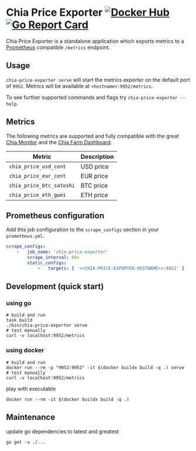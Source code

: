 # Chia Price Exporter [![Docker Hub](https://img.shields.io/docker/v/cryptastic/chia-price-exporter?label=Docker%20Hub)](https://hub.docker.com/r/cryptastic/chia-price-exporter/tags) [![Go Report Card](https://goreportcard.com/badge/github.com/stefan-lange/chia-price-exporter)](https://goreportcard.com/report/github.com/stefan-lange/chia-price-exporter)

Chia Price Exporter is a standalone application which exports metrics to
a [Prometheus](https://github.com/prometheus/prometheus) compatible `/metrics` endpoint.

## Usage

`chia-price-exporter serve` will start the metrics exporter on the default port of `9952`. Metrics will be available
at `<hostname>:9952/metrics`.

To see further supported commands and flags try `chia-price-exporter --help`.

## Metrics

The following metrics are supported and fully compatible with the
great [Chia Monitor](https://github.com/philippnormann/chia-monitor) and
the [Chia Farm Dashboard](https://github.com/stefan-lange/chia-farm-dashboard).

| Metric                   | Description |
|--------------------------|-------------|
| `chia_price_usd_cent`    | USD price   |
| `chia_price_eur_cent`    | EUR price   |
| `chia_price_btc_satoshi` | BTC price   |
| `chia_price_eth_gwei`    | ETH price   |

## Prometheus configuration

Add this job configuration to the `scrape_configs` section in your `prometheus.yml`.

```yaml
scrape_configs:
    -   job_name: 'chia-price-exporter'
        scrape_interval: 60s
        static_configs:
            -   targets: [ '<<CHIA-PRICE-EXPORTER-HOSTNAME>>:9952' ]
```

## Development (quick start)

### using go

```shell
# build and run
task build
./bin/chia-price-exporter serve
# test manually
curl -v localhost:9952/metrics
```

### using docker

```shell
# build and run
docker run --rm -p "9952:9952" -it $(docker buildx build -q .) serve
# test manually
curl -v localhost:9952/metrics
```

play with executable

```shell
docker run --rm -it $(docker buildx build -q .)
```

## Maintenance

update go dependencies to latest and greatest

```shell
go get -u ./...
```